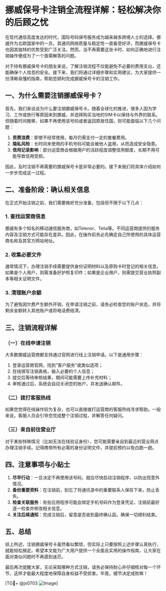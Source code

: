 # 挪威保号卡注销全流程详解：轻松解决你的后顾之忧

在现代通信高度发达的时代，国际号码保号服务成为越来越多跨境人士的选择。挪威作为北欧国家中的一员，其通讯网络质量与稳定性一直备受好评，而挪威保号卡也因其独特的优势受到广泛关注。然而，当不再需要这张卡时，如何正确地进行注销操作便成为了一个亟需解答的问题。

对于持有挪威保号卡的朋友来说，了解注销流程不仅能避免不必要的费用支出，还能确保个人信息的安全。接下来，我们将通过详细步骤和实用建议，为大家提供一份清晰易懂的指南，帮助您顺利完成挪威保号卡的注销工作。

## 一、为什么需要注销挪威保号卡？

首先，我们来谈谈为什么要注销挪威保号卡。随着全球化的推进，很多人因为学习、工作或旅行等原因来到挪威，并选择购买当地的SIM卡以保持与外界的联系。但随着时间推移，如果不再使用该号码或者返回原居住国，则可能面临以下几个问题：

1. **资费浪费**：即使不经常使用，每月仍需支付一定的套餐费用。
2. **隐私风险**：长时间未使用的手机号码可能会被他人盗用，从而造成安全隐患。
3. **信用记录影响**：部分运营商会根据用户的活跃程度调整信用额度，长期不用可能导致信用受损。

因此，及时注销不再需要的挪威保号卡是非常必要的。接下来我们将具体介绍如何一步步完成这一过程。

## 二、准备阶段：确认相关信息

在正式开始注销之前，我们需要做好充分准备，包括但不限于以下几点：

### 1. 查找运营商信息
挪威有多个知名的移动通信服务商，如Telenor、Telia等。不同运营商提供的服务内容及注销方式可能存在差异。因此，在操作前务必先确定自己所使用的具体运营商名称及其官方网站地址。

### 2. 收集必要文件
通常情况下，办理注销手续需要提供身份证明材料以及原购卡时登记的相关信息。如果是个人用户，则需准备好护照复印件；如果是企业用户，则需提交营业执照副本等相关证明文件。

### 3. 清理账户余额
为了避免因欠费产生额外开销，在申请注销之前，请务必检查您的账户状态，并将剩余金额转入其他账户或将电话费结清。

## 三、注销流程详解

### （一）在线申请注销

大多数挪威运营商都支持通过官网进行线上注销申请。以下是通用步骤：

1. 登录运营商官网，找到“客户服务”或类似选项；
2. 在线填写注销表格，输入必要的个人信息；
3. 提交后等待审核结果，期间可能需要上传补充材料；
4. 审核通过后，系统会自动关闭您的账户，并发送确认邮件。

### （二）拨打客服热线

如果您觉得在线操作较为复杂，也可以直接拨打运营商的客服热线寻求帮助。一般来说，客服人员会引导您完成整个注销过程，并解答任何疑问。

### （三）亲自前往营业厅

对于某些特殊情况（比如无法在线验证身份），您可能需要亲自到最近的营业网点办理注销手续。记得携带所有必需的身份证明文件，并提前预约以免白跑一趟。

## 四、注意事项与小贴士

1. **尽早行动**：一旦决定不再使用该号码，就应尽快启动注销程序，以防出现意外情况。
2. **备份重要资料**：在注销前，别忘了将通讯录中的重要联系人保存下来，防止丢失。
3. **检查关联服务**：有些应用程序可能会绑定手机号码作为登录凭证，注销前最好逐一检查并修改相关信息。
4. **关注后续通知**：完成注销后，留意是否收到最终确认函，确保一切顺利结束。

## 五、总结

综上所述，注销挪威保号卡虽然看似繁琐，但实际上只要按照上述步骤认真执行，就能轻松搞定。希望本文能为广大用户提供一个全面且实用的操作指南，让大家在面对类似问题时不再感到迷茫。

最后再次提醒大家，无论采取哪种方式注销，请务必保持耐心并仔细核对每一个环节，这样才能最大程度地保障自身权益不受损害。毕竟，细节决定成败嘛！

[TG💪+ @jx0703 ![Image](https://github.com/user-attachments/assets/dbca1d08-cadb-493c-b0ec-ad6f7a83f270)]